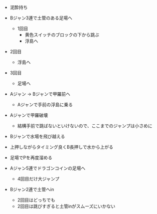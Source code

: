 - 泥酔持ち

- Bジャン3連で土管のある足場へ
  - 1回目
    - 黄色スイッチのブロックの下から跳ぶ
    - 浮島へ
 - 2回目
   - 浮島へ
 - 3回目
   - 足場へ


- Aジャン -> Bジャンで甲羅前へ
  - Aジャンで手前の浮島に乗る


- Aジャンで甲羅破壊
  - 結構手前で跳ばないといけないので、ここまでのジャンプは小さめに


- Bジャンで水場を飛び越える
- 上押しながらタイミング良くB長押しで水から上がる
- 足場でPを再度溜める


- Aジャン5連でドラゴンコインの足場へ
  - 4回目だけ大ジャンプ


- Bジャン2連で土管へin
  - 2回目はどっちでも
  - 2回目は跳びすぎると土管inがスムーズにいかない

